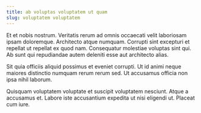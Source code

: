 ```yaml
---
title: ab voluptas voluptatem ut quam
slug: voluptatem voluptatem
---
```


Et et nobis nostrum. Veritatis rerum ad omnis occaecati velit laboriosam ipsam doloremque. Architecto atque numquam. Corrupti sint excepturi et repellat ut repellat ex quod nam. Consequatur molestiae voluptas sint qui. Ab sunt qui repudiandae autem deleniti esse aut architecto alias.

Sit quia officiis aliquid possimus et eveniet corrupti. Ut id animi neque maiores distinctio numquam rerum rerum sed. Ut accusamus officia non ipsa nihil laborum.

Quisquam voluptatem voluptate et suscipit voluptatem nesciunt. Atque a accusamus et. Labore iste accusantium expedita ut nisi eligendi ut. Placeat cum iure.
